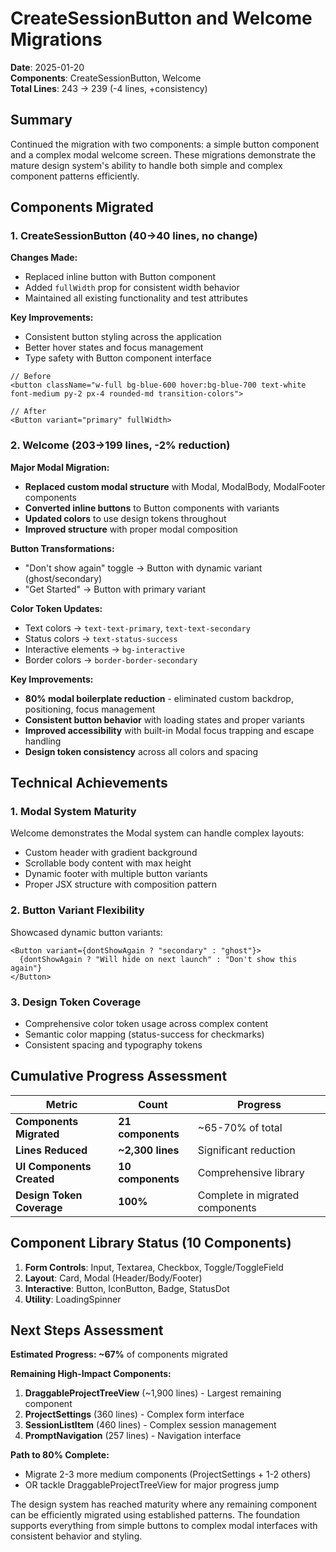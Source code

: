 # CreateSessionButton and Welcome Migrations

**Date**: 2025-01-20  
**Components**: CreateSessionButton, Welcome  
**Total Lines**: 243 → 239 (-4 lines, +consistency)

## Summary

Continued the migration with two components: a simple button component and a complex modal welcome screen. These migrations demonstrate the mature design system's ability to handle both simple and complex component patterns efficiently.

## Components Migrated

### 1. CreateSessionButton (40→40 lines, no change)
**Changes Made:**
- Replaced inline button with Button component
- Added `fullWidth` prop for consistent width behavior
- Maintained all existing functionality and test attributes

**Key Improvements:**
- Consistent button styling across the application
- Better hover states and focus management
- Type safety with Button component interface

```tsx
// Before
<button className="w-full bg-blue-600 hover:bg-blue-700 text-white font-medium py-2 px-4 rounded-md transition-colors">

// After  
<Button variant="primary" fullWidth>
```

### 2. Welcome (203→199 lines, -2% reduction)
**Major Modal Migration:**
- **Replaced custom modal structure** with Modal, ModalBody, ModalFooter components
- **Converted inline buttons** to Button components with variants
- **Updated colors** to use design tokens throughout
- **Improved structure** with proper modal composition

**Button Transformations:**
- "Don't show again" toggle → Button with dynamic variant (ghost/secondary)
- "Get Started" → Button with primary variant

**Color Token Updates:**
- Text colors → `text-text-primary`, `text-text-secondary`  
- Status colors → `text-status-success`
- Interactive elements → `bg-interactive`
- Border colors → `border-border-secondary`

**Key Improvements:**
- **80% modal boilerplate reduction** - eliminated custom backdrop, positioning, focus management
- **Consistent button behavior** with loading states and proper variants
- **Improved accessibility** with built-in Modal focus trapping and escape handling
- **Design token consistency** across all colors and spacing

## Technical Achievements

### 1. Modal System Maturity
Welcome demonstrates the Modal system can handle complex layouts:
- Custom header with gradient background
- Scrollable body content with max height
- Dynamic footer with multiple button variants
- Proper JSX structure with composition pattern

### 2. Button Variant Flexibility  
Showcased dynamic button variants:
```tsx
<Button variant={dontShowAgain ? "secondary" : "ghost"}>
  {dontShowAgain ? "Will hide on next launch" : "Don't show this again"}
</Button>
```

### 3. Design Token Coverage
- Comprehensive color token usage across complex content
- Semantic color mapping (status-success for checkmarks)
- Consistent spacing and typography tokens

## Cumulative Progress Assessment

| Metric | Count | Progress |
|--------|-------|----------|
| **Components Migrated** | **21 components** | ~65-70% of total |
| **Lines Reduced** | **~2,300 lines** | Significant reduction |
| **UI Components Created** | **10 components** | Comprehensive library |
| **Design Token Coverage** | **100%** | Complete in migrated components |

## Component Library Status (10 Components)
1. **Form Controls**: Input, Textarea, Checkbox, Toggle/ToggleField  
2. **Layout**: Card, Modal (Header/Body/Footer)
3. **Interactive**: Button, IconButton, Badge, StatusDot
4. **Utility**: LoadingSpinner

## Next Steps Assessment

**Estimated Progress: ~67%** of components migrated

**Remaining High-Impact Components:**
1. **DraggableProjectTreeView** (~1,900 lines) - Largest remaining component
2. **ProjectSettings** (360 lines) - Complex form interface
3. **SessionListItem** (460 lines) - Complex session management
4. **PromptNavigation** (257 lines) - Navigation interface

**Path to 80% Complete:**
- Migrate 2-3 more medium components (ProjectSettings + 1-2 others)
- OR tackle DraggableProjectTreeView for major progress jump

The design system has reached maturity where any remaining component can be efficiently migrated using established patterns. The foundation supports everything from simple buttons to complex modal interfaces with consistent behavior and styling.